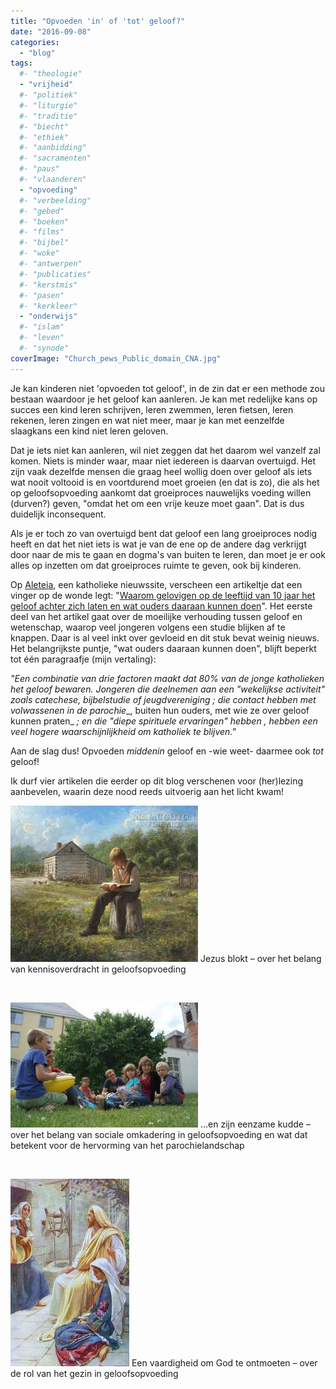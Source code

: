 ```yaml
---
title: "Opvoeden 'in' of 'tot' geloof?"
date: "2016-09-08"
categories: 
  - "blog"
tags:
  #- "theologie"
  - "vrijheid"
  #- "politiek"
  #- "liturgie"
  #- "traditie"
  #- "biecht"
  #- "ethiek"
  #- "aanbidding"
  #- "sacramenten"
  #- "paus"
  #- "vlaanderen"
  - "opvoeding"
  #- "verbeelding"
  #- "gebed"
  #- "boeken"
  #- "films"
  #- "bijbel"
  #- "woke"
  #- "antwerpen"
  #- "publicaties"
  #- "kerstmis"
  #- "pasen"
  #- "kerkleer"
  - "onderwijs"
  #- "islam"
  #- "leven"
  #- "synode"
coverImage: "Church_pews_Public_domain_CNA.jpg"
---
```


Je kan kinderen niet 'opvoeden tot geloof', in de zin dat er een methode zou bestaan waardoor je het geloof kan aanleren. Je kan met redelijke kans op succes een kind leren schrijven, leren zwemmen, leren fietsen, leren rekenen, leren zingen en wat niet meer, maar je kan met eenzelfde slaagkans een kind niet leren geloven.

Dat je iets niet kan aanleren, wil niet zeggen dat het daarom wel vanzelf zal komen. Niets is minder waar, maar niet iedereen is daarvan overtuigd. Het zijn vaak dezelfde mensen die graag heel wollig doen over geloof als iets wat nooit voltooid is en voortdurend moet groeien (en dat is zo), die als het op geloofsopvoeding aankomt dat groeiproces nauwelijks voeding willen (durven?) geven, "omdat het om een vrije keuze moet gaan". Dat is dus duidelijk inconsequent.

Als je er toch zo van overtuigd bent dat geloof een lang groeiproces nodig heeft en dat het niet iets is wat je van de ene op de andere dag verkrijgt door naar de mis te gaan en dogma's van buiten te leren, dan moet je er ook alles op inzetten om dat groeiproces ruimte te geven, ook bij kinderen.

Op [Aleteia](http://aleteia.org/), een katholieke nieuwssite, verscheen een artikeltje dat een vinger op de wonde legt: "[Waarom gelovigen op de leeftijd van 10 jaar het geloof achter zich laten en wat ouders daaraan kunnen doen](http://aleteia.org/blogs/deacon-greg-kandra/report-some-catholics-leave-the-faith-by-age-10/?ru=47d0756eb45e889ab5ed62566f95d010)". Het eerste deel van het artikel gaat over de moeilijke verhouding tussen geloof en wetenschap, waarop veel jongeren volgens een studie blijken af te knappen. Daar is al veel inkt over gevloeid en dit stuk bevat weinig nieuws. Het belangrijkste puntje, "wat ouders daaraan kunnen doen", blijft beperkt tot één paragraafje (mijn vertaling):

_"Een combinatie van drie factoren maakt dat 80% van de jonge katholieken het geloof bewaren. Jongeren die deelnemen aan een "wekelijkse activiteit" zoals catechese, bijbelstudie of jeugdvereniging_ _; die contact hebben met volwassenen in de parochie__, buiten hun ouders, met wie ze over geloof kunnen praten_ _; en die "diepe spirituele ervaringen" hebben_ _, hebben een veel hogere waarschijnlijkheid om katholiek te blijven."_

Aan de slag dus! Opvoeden _middenin_ geloof en -wie weet- daarmee ook _tot_ geloof!

Ik durf vier artikelen die eerder op dit blog verschenen voor (her)lezing aanbevelen, waarin deze nood reeds uitvoerig aan het licht kwam!

[![lethimaskofgod1](images/lethimaskofgod1-300x250.jpg)](/blog/jezus-blokt/) Jezus blokt – over het belang van kennisoverdracht in geloofsopvoeding

 

[![Gezinspastoraal](images/FD_Drongen2_VERKLEIND-300x200.jpg)](/blog/en-zijn-eenzame-kudde/) …en zijn eenzame kudde – over het belang van sociale omkadering in geloofsopvoeding en wat dat betekent voor de hervorming van het parochielandschap

 

[![aeb9594dadf9ce14843345dc2d7cf8771](images/aeb9594dadf9ce14843345dc2d7cf8771-190x300.jpg)](/blog/een-vaardigheid-om-god-te-ontmoeten/) Een vaardigheid om God te ontmoeten – over de rol van het gezin in geloofsopvoeding
